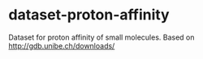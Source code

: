 # dataset-proton-affinity
Dataset for proton affinity of small molecules. Based on http://gdb.unibe.ch/downloads/
